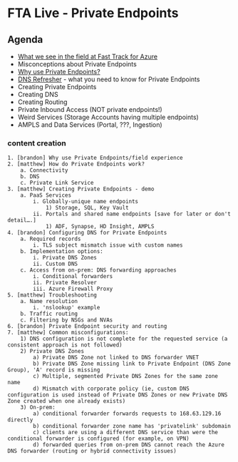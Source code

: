 # FTA Live - Private Endpoints

## Agenda

- [What we see in the field at Fast Track for Azure](field-experience.md)
- Misconceptions about Private Endpoints
- [Why use Private Endpoints?](why-pe.md)
- [DNS Refresher](dns-pe.md) - what you need to know for Private Endpoints
- Creating Private Endpoints
- Creating DNS
- Creating Routing
- Private Inbound Access (NOT private endpoints!)
- Weird Services (Storage Accounts having multiple endpoints)
- AMPLS and Data Services (Portal, ???, Ingestion)


### content creation
	1. [brandon] Why use Private Endpoints/field experience
	2. [matthew] How do Private Endpoints work?
		a. Connectivity 
		b. DNS
		c. Private Link Service
	3. [matthew] Creating Private Endpoints - demo
		a. PaaS Services
			i. Globally-unique name endpoints
				1) Storage, SQL, Key Vault
			ii. Portals and shared name endpoints [save for later or don't detail….]
				1) ADF, Synapse, HD Insight, AMPLS
	4. [brandon] Configuring DNS for Private Endpoints
		a. Required records
			i. TLS subject mismatch issue with custom names
		b. Implementation options:
			i. Private DNS Zones
			ii. Custom DNS
		c. Access from on-prem: DNS forwarding approaches 
			i. Conditional forwarders
			ii. Private Resolver
			iii. Azure Firewall Proxy
	5. [matthew] Troubleshooting
		a. Name resolution
			i. 'nslookup' example
		b. Traffic routing
		c. Filtering by NSGs and NVAs
	6. [brandon] Private Endpoint security and routing
	7. [matthew] Common misconfigurations:
		1) DNS configuration is not complete for the requested service (a consistent approach is not followed) 
		2) Private DNS Zones
			a) Private DNS Zone not linked to DNS forwarder VNET
			b) Private DNS Zone missing link to Private Endpoint (DNS Zone Group), 'A' record is missing
			c) Multiple, segmented Private DNS Zones for the same zone name
			d) Mismatch with corporate policy (ie, custom DNS configuration is used instead of Private DNS Zones or new Private DNS Zone created when one already exists) 
		3) On-prem:
			a) conditional forwarder forwards requests to 168.63.129.16 directly 
			b) conditional forwarder zone name has 'privatelink' subdomain 
			c) clients are using a different DNS service than were the conditional forwarder is configured (for example, on VPN) 
			d) forwarded queries from on-prem DNS cannot reach the Azure DNS forwarder (routing or hybrid connectivity issues)
	
	

